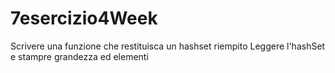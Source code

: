 # 7esercizio4Week
Scrivere una funzione che restituisca un hashset riempito
Leggere l'hashSet e stampre grandezza ed elementi